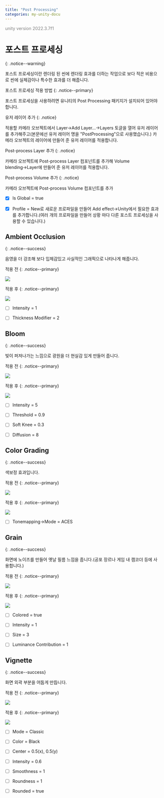 ```yaml
---
title: "Post Processing"
categories: my-unity-docu
---
```


<span style="color:gray">unity version 2022.3.7f1</span>

# 포스트 프로세싱
{: .notice--warning}

포스트 프로세싱이란 렌더링 된 씬에 렌더링 효과를 더하는 작업으로 보다 적은 비용으로 씬에 실체감이나 특수한 효과를 더 해줍니다.

포스트 프로세싱 적용 방법
{: .notice--primary}

포스트 프로세싱을 사용하려면 유니티의 Post Processing 패키지가 설치되어 있어야 합니다.

유저 레이어 추가
{: .notice}

적용할 카메라 오브젝트에서 <span class="highlight-black">Layer</span>→<span class="highlight-black">Add Layer...</span>→Layers 토글을 열어 <span class="highlight-pencel-black">유저 레이어를 추가</span>해주고(본문에선 유저 레이어 명을 "PostProcessing"으로 사용했습니다.) 카메라 오브젝트의 레이어에 만들어 준 <span class="highlight-pencel-black">유저 레이어를 적용</span>합니다.

Post-process Layer 추가
{: .notice}

카메라 오브젝트에 <span class="highlight-pencel-black">Post-process Layer</span> 컴포넌트를 추가해 <span class="highlight-black">Volume blending</span>→Layer에 만들어 준 <span class="highlight-pencel-black">유저 레이어를 적용</span>합니다.

Post-process Volume 추가
{: .notice}

카메라 오브젝트에 <span class="highlight-pencel-black">Post-process Volume</span> 컴포넌트를 추가

- [X] <span class="highlight-black">Is Global</span> = true

- [X] <span class="highlight-black">Profile</span> = New로 새로운 프로파일을 만들어 <span class="highlight-black">Add effect</span>→<span class="highlight-black">Unity</span>에서 필요한 효과를 추가합니다.(여러 개의 프로파일을 만들어 상황 마다 다른 포스트 프로세싱을 사용할 수 있습니다.)

## Ambient Occlusion
{: .notice--success}

음영을 더 강조해 보다 입체감있고 사실적인 그래픽으로 나타나게 해줍니다.

적용 전
{: .notice--primary}

<img src="/img/my-unity-docu/Post-Process-Off.png"/>

적용 후
{: .notice--primary}

<img src="/img/my-unity-docu/Ambient-Occlusion-On.png"/>

- [ ] <span class="highlight-black">Intensity</span> = 1

- [ ] <span class="highlight-black">Thickness Modifier</span> = 2

## Bloom
{: .notice--success}

빛이 퍼져나가는 느낌으로 광원을 더 현실감 있게 만들어 줍니다.

적용 전
{: .notice--primary}

<img src="/img/my-unity-docu/Post-Process-Off.png"/>

적용 후
{: .notice--primary}

<img src="/img/my-unity-docu/Bloom-On.png"/>

- [ ] <span class="highlight-black">Intensity</span> = 5

- [ ] <span class="highlight-black">Threshold</span> = 0.9

- [ ] <span class="highlight-black">Soft Knee</span> = 0.3

- [ ] <span class="highlight-black">Diffusion</span> = 8

## Color Grading
{: .notice--success}

색보정 효과입니다.

적용 전
{: .notice--primary}

<img src="/img/my-unity-docu/Post-Process-Off.png"/>

적용 후
{: .notice--primary}

<img src="/img/my-unity-docu/Color-Grading-On.png"/>

- [ ] <span class="highlight-black">Tonemapping</span>→<span class="highlight-black">Mode</span> = ACES

## Grain
{: .notice--success}

화면에 노이즈를 만들어 옛날 필름 느낌을 줍니다.(공포 장르나 게임 내 캠코더 등에 사용합니다.)

적용 전
{: .notice--primary}

<img src="/img/my-unity-docu/Post-Process-Off.png"/>

적용 후
{: .notice--primary}

<img src="/img/my-unity-docu/Grain-On.png"/>

- [ ] <span class="highlight-black">Colored</span> = true

- [ ] <span class="highlight-black">Intensity</span> = 1

- [ ] <span class="highlight-black">Size</span> = 3

- [ ] <span class="highlight-black">Luminance Contribution</span> = 1

## Vignette
{: .notice--success}

화면 외곽 부분을 어둡게 만듭니다.

적용 전
{: .notice--primary}

<img src="/img/my-unity-docu/Post-Process-Off.png"/>

적용 후
{: .notice--primary}

<img src="/img/my-unity-docu/Vignette-On.png"/>

- [ ] <span class="highlight-black">Mode</span> = Classic

- [ ] <span class="highlight-black">Color</span> = Black

- [ ] <span class="highlight-black">Center</span> = 0.5(x), 0.5(y)

- [ ] <span class="highlight-black">Intensity</span> = 0.6

- [ ] <span class="highlight-black">Smoothness</span> = 1

- [ ] <span class="highlight-black">Roundness</span> = 1

- [ ] <span class="highlight-black">Rounded</span> = true